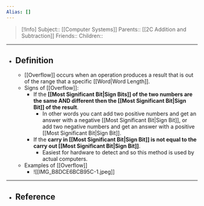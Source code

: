 ```yaml
---
Alias: []
---
```

> [!Info]
> Subject:: [[Computer Systems]]
> Parents:: [[2C Addition and Subtraction]]
> Friends:: 
> Children:: 
---
- ## Definition
	- [[Overflow]] occurs when an operation produces a result that is out of the range that a specific [[Word|Word Length]].
	- Signs of [[Overflow]]:
		- If the **[[Most Significant Bit|Sign Bits]] of the two numbers are the same AND different then the [[Most Significant Bit|Sign Bit]] of the result**.
			- In other words you cant add two positive numbers and get an answer with a negative [[Most Significant Bit|Sign Bit]], or add two negative numbers and get an answer with a positive [[Most Significant Bit|Sign Bit]].
		- If the **carry in [[Most Significant Bit|Sign Bit]] is not equal to the carry out [[Most Significant Bit|Sign Bit]]**.
			- Easiest for hardware to detect and so this method is used by actual computers.
	- Examples of [[Overflow]]
		- ![[IMG_B8DCE6BCB95C-1.jpeg]]
---
- ## Reference